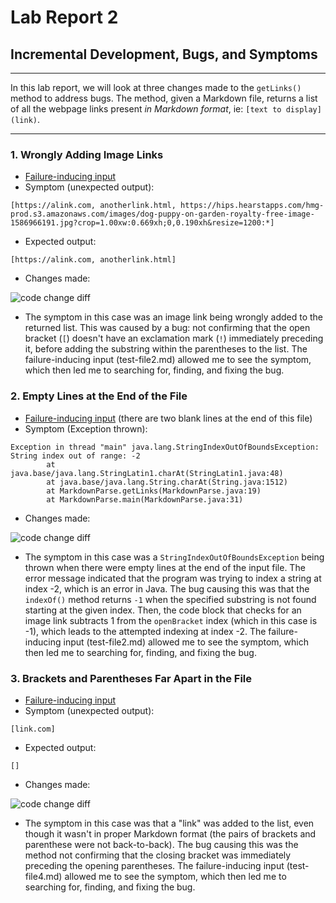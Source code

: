 # Lab Report 2
## Incremental Development, Bugs, and Symptoms
---
In this lab report, we will look at three changes made to the `getLinks()` method to address bugs. The method, given a Markdown file, returns a list of all the webpage links present *in Markdown format*, ie: `[text to display](link)`.

---
### 1. Wrongly Adding Image Links 

* [Failure-inducing input](https://github.com/isabelwang30/markdown-parser/blob/main/test-file2.md)
* Symptom (unexpected output): 
```
[https://alink.com, anotherlink.html, https://hips.hearstapps.com/hmg-prod.s3.amazonaws.com/images/dog-puppy-on-garden-royalty-free-image-1586966191.jpg?crop=1.00xw:0.669xh;0,0.190xh&resize=1200:*]
```
* Expected output: 
```
[https://alink.com, anotherlink.html]
```
* Changes made: 

![code change diff](https://user-images.githubusercontent.com/103291789/164939007-eae000f5-67fc-42d9-a305-e59bdb6a92e1.jpeg)

* The symptom in this case was an image link being wrongly added to the returned list. This was caused by a bug: not confirming that the open bracket (`[`) doesn't have an exclamation mark (`!`) immediately preceding it, before adding the substring within the parentheses to the list. The failure-inducing input (test-file2.md) allowed me to see the symptom, which then led me to searching for, finding, and fixing the bug.


### 2. Empty Lines at the End of the File

* [Failure-inducing input](https://github.com/isabelwang30/markdown-parser/blob/main/test-file2.md) (there are two blank lines at the end of this file)
* Symptom (Exception thrown):
```
Exception in thread "main" java.lang.StringIndexOutOfBoundsException: String index out of range: -2
        at java.base/java.lang.StringLatin1.charAt(StringLatin1.java:48)
        at java.base/java.lang.String.charAt(String.java:1512)
        at MarkdownParse.getLinks(MarkdownParse.java:19)
        at MarkdownParse.main(MarkdownParse.java:31)
```
* Changes made:

![code change diff](https://user-images.githubusercontent.com/103291789/164939329-fdfcccdf-fa7f-42d7-a21e-e1ca61b93df7.jpeg)

* The symptom in this case was a `StringIndexOutOfBoundsException` being thrown when there were empty lines at the end of the input file. The error message indicated that the program was trying to index a string at index -2, which is an error in Java. The bug causing this was that the `indexOf()` method returns `-1` when the specified substring is not found starting at the given index. Then, the code block that checks for an image link subtracts 1 from the `openBracket` index (which in this case is -1), which leads to the attempted indexing at index -2. The failure-inducing input (test-file2.md) allowed me to see the symptom, which then led me to searching for, finding, and fixing the bug.


### 3. Brackets and Parentheses Far Apart in the File

* [Failure-inducing input](https://github.com/isabelwang30/markdown-parser/blob/main/test-file4.md)
* Symptom (unexpected output):
```
[link.com]
```
* Expected output:
```
[]
```
* Changes made:

![code change diff](https://user-images.githubusercontent.com/103291789/164939476-a3d070db-2a36-4f59-a7c4-35799c5274e5.jpeg)

* The symptom in this case was that a "link" was added to the list, even though it wasn't in proper Markdown format (the pairs of brackets and parenthese were not back-to-back). The bug causing this was the method not confirming that the closing bracket was immediately preceding the opening parentheses. The failure-inducing input (test-file4.md) allowed me to see the symptom, which then led me to searching for, finding, and fixing the bug.
